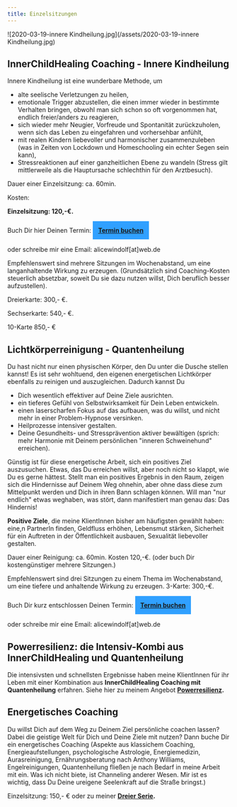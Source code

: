 ```yaml
---
title: Einzelsitzungen 
---
```


![2020-03-19-innere Kindheilung.jpg](/assets/2020-03-19-innere Kindheilung.jpg)

## InnerChildHealing Coaching - Innere Kindheilung
Innere Kindheilung ist eine wunderbare Methode, um 
- alte seelische Verletzungen zu heilen,
- emotionale Trigger abzustellen, die einen immer wieder in bestimmte Verhalten bringen, obwohl man sich schon so oft vorgenommen hat, endlich freier/anders zu reagieren, 
- sich wieder mehr Neugier, Vorfreude und Spontanität zurückzuholen, wenn sich das Leben zu eingefahren und vorhersehbar anfühlt,
- mit realen Kindern liebevoller und harmonischer zusammenzuleben (was in Zeiten von Lockdown und Homeschooling ein echter Segen sein kann),  
- Stressreaktionen auf einer ganzheitlichen Ebene zu wandeln (Stress gilt mittlerweile als die Hauptursache schlechthin für den Arztbesuch).

Dauer einer Einzelsitzung: ca. 60min. 

Kosten: 

**Einzelsitzung: 120,-€.**

Buch Dir hier Deinen Termin:
<span style='display:inline-block;padding:12px;background:#30A0ff'>
**[Termin buchen](https://alicewindolf.youcanbook.me)**
 
oder schreibe mir eine Email: alicewindolf[at]web.de 

Empfehlenswert sind mehrere Sitzungen im Wochenabstand, um eine langanhaltende Wirkung zu erzeugen. (Grundsätzlich sind Coaching-Kosten steuerlich absetzbar, soweit Du sie dazu nutzen willst, Dich beruflich besser aufzustellen). 
  
Dreierkarte: 300,- €.

Sechserkarte: 540,- €.

10-Karte 850,- €

</span>


## Lichtkörperreinigung - Quantenheilung
Du hast nicht nur einen physischen Körper, den Du unter die Dusche stellen kannst! Es ist sehr wohltuend, den eigenen energetischen Lichtkörper ebenfalls zu reinigen und auszugleichen. Dadurch kannst Du 
- Dich wesentlich effektiver auf Deine Ziele ausrichten.
- ein tieferes Gefühl von Selbstwirksamkeit für Dein Leben entwickeln. 
- einen laserscharfen Fokus auf das aufbauen, was du willst, und nicht mehr in einer Problem-Hypnose versinken.
- Heilprozesse intensiver gestalten. 
- Deine Gesundheits- und Stressprävention aktiver bewältigen (sprich: mehr Harmonie mit Deinem persönlichen "inneren Schweinehund" erreichen). 

Günstig ist für diese energetische Arbeit, sich ein positives Ziel auszusuchen. Etwas, das Du erreichen willst, aber noch nicht so klappt, wie Du es gerne hättest. Stellt man ein positives Ergebnis in den Raum, zeigen sich die Hindernisse auf Deinem Weg ohnehin, aber ohne dass diese zum Mittelpunkt werden und Dich in ihren Bann schlagen können. Will man "nur endlich" etwas weghaben, was stört, dann manifestiert man genau das: Das Hindernis! 

**Positive Ziele**, die meine KlientInnen bisher am häufigsten gewählt haben: eine,n PartnerIn finden, Geldfluss erhöhen, Lebensmut stärken, Sicherheit für ein Auftreten in der Öffentlichkeit ausbauen, Sexualität liebevoller gestalten. 

Dauer einer Reinigung: ca. 60min. Kosten 120,-€. (oder buch Dir kostengünstiger mehrere Sitzungen.)

Empfehlenswert sind drei Sitzungen zu einem Thema im Wochenabstand, um eine tiefere und anhaltende Wirkung zu erzeugen. 3-Karte: 300,-€. 

Buch Dir kurz entschlossen Deinen Termin:
<span style='display:inline-block;padding:12px;background:#30A0ff'>
**[Termin buchen](https://alicewindolf.youcanbook.me)**
</span>

oder schreibe mir eine Email: alicewindolf[at]web.de 


## Powerresilienz: die Intensiv-Kombi aus InnerChildHealing und Quantenheilung
Die intensivsten und schnellsten Ergebnisse haben meine KlientInnen für ihr Leben mit einer Kombination aus **InnerChildHealing Coaching mit Quantenheilung** erfahren. Siehe hier zu meinem Angebot **[Powerresilienz](/2021/04/10/Powerresilienz-Kombi.html).**

## Energetisches Coaching 
Du willst Dich auf dem Weg zu Deinem Ziel persönliche coachen lassen? Dabei die geistige Welt für Dich und Deine Ziele mit nutzen? Dann buche Dir ein energetisches Coaching (Aspekte aus klassichem Coaching, Energieaufstellungen, psychologische Astrologie, Energiemedizin, Aurasreinigung, Ernährungsberatung nach Anthony Williams, Engelreinigungen, Quantenheilung fließen je nach Bedarf in meine Arbeit mit ein. Was ich nicht biete, ist Channeling anderer Wesen. Mir ist es wichtig, dass Du Deine ureigene Seelenkraft auf die Straße bringst.) 

Einzelsitzung: 150,- € oder zu meiner **[Dreier Serie](/2020/09/17/Coaching-die-magische-drei.html).** 








